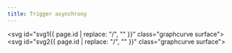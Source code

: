 ```yaml
---
title: Trigger asynchrony
---
```

<svg id="svg1{{ page.id | replace: "/", "" }}" class="graphcurve surface"></svg>
<svg id="svg2{{ page.id | replace: "/", "" }}" class="graphcurve surface"></svg>

<script>

	var lung = new sv.SptLung();
	lung.Raw = 35;
	lung.Pmax=4;
	lung.Fspt=40;

	var ventilator = new sv.PressureAssistor();
	ventilator.nbcycles=3;
	ventilator.Cycling=30;
	ventilator.Passist=20;
	ventilator.Ftrig=0.05;	

	var data = ventilator.ventilate(lung).timeData;

	fx = function(d){return d.time};
	fy1 = function(d){return d.Flung};
	fy2 = function(d){return d.PCO2};

	var graph1 = gs.quickGraph( "#svg1{{ page.id | replace: "/", "" }}", data, fx, fy1)
		.setidx("Time")
		.setidy("Flung");

	var graph2 = gs.quickGraph( "#svg2{{ page.id | replace: "/", "" }}", data, fx, fy2)
		.setidx("Time")
		.setidy("PCO₂");
</script>
